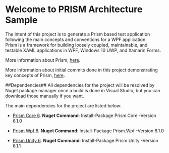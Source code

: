  # Welcome to PRISM Architecture Sample #
 The intent of this project is to generate a Prism based test application following the main concepts and conventions for a WPF application.  
 Prism is a framework for building loosely coupled, maintainable, and testable XAML applications in WPF, Windows 10 UWP, and Xamarin Forms.
 
 More information about Prism, [here](https://github.com/PrismLibrary/Prism). 
 
 More information about initial commits done in this project demonstrating key concepts of Prism, [here](/docs/PRISM-Architecture-Sample.md).
 
 ##Dependencies##
 All dependencies for the project will be resolved by Nuget package manager once a build is done in Visual Studio, but you can download those manually if you want.
 
 The main dependencies for the project are listed below:
 
 * [Prism Core 6](https://www.nuget.org/packages/Prism.Core/). **Nuget Command**: Install-Package Prism.Core -Version 6.1.0 
 
 * [Prism Wpf 6](https://www.nuget.org/packages/Prism.Wpf/). **Nuget Command**: Install-Package Prism.Wpf -Version 6.1.0 
 
 * [Prism Unity 6](https://www.nuget.org/packages/Prism.Unity/). **Nuget Command**: Install-Package Prism.Unity -Version 6.1.1 
